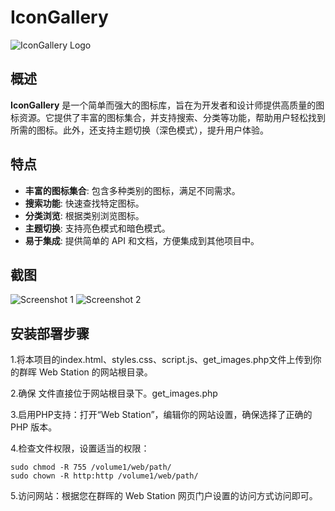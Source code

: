 # IconGallery

![IconGallery Logo](https://via.placeholder.com/150x50?text=IconGallery+Logo)

## 概述

**IconGallery** 是一个简单而强大的图标库，旨在为开发者和设计师提供高质量的图标资源。它提供了丰富的图标集合，并支持搜索、分类等功能，帮助用户轻松找到所需的图标。此外，还支持主题切换（深色模式），提升用户体验。

## 特点

- **丰富的图标集合**: 包含多种类别的图标，满足不同需求。
- **搜索功能**: 快速查找特定图标。
- **分类浏览**: 根据类别浏览图标。
- **主题切换**: 支持亮色模式和暗色模式。
- **易于集成**: 提供简单的 API 和文档，方便集成到其他项目中。

## 截图

![Screenshot 1](https://via.placeholder.com/800x400?text=Screenshot+1)
![Screenshot 2](https://via.placeholder.com/800x400?text=Screenshot+2)

## 安装部署步骤
1.将本项目的index.html、styles.css、script.js、get_images.php文件上传到你的群晖 Web Station 的网站根目录。

2.确保 文件直接位于网站根目录下。get_images.php

3.启用PHP支持：打开“Web Station”，编辑你的网站设置，确保选择了正确的 PHP 版本。

4.检查文件权限，设置适当的权限：
```
sudo chmod -R 755 /volume1/web/path/
sudo chown -R http:http /volume1/web/path/
```

5.访问网站：根据您在群晖的 Web Station 网页门户设置的访问方式访问即可。


